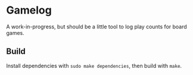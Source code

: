 # Gamelog

A work-in-progress, but should be a little tool to log play counts for board games.

## Build

Install dependencies with `sudo make dependencies`, then build with `make`.